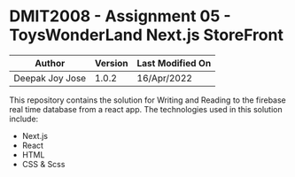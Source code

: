 # DMIT2008 - Assignment 05 - ToysWonderLand Next.js StoreFront

| Author          | Version | Last Modified On |
| --------------- | ------- | ---------------- |
| Deepak Joy Jose | 1.0.2   | 16/Apr/2022      |

This repository contains the solution for Writing and Reading to the firebase real time database from a react app.
The technologies used in this solution include:

- Next.js
- React
- HTML
- CSS & Scss
